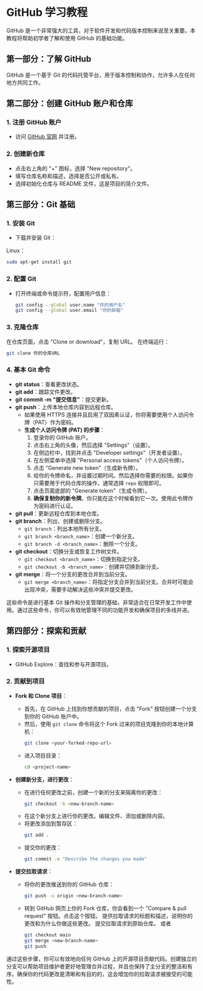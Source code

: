 
# GitHub 学习教程

GitHub 是一个非常强大的工具，对于软件开发和代码版本控制来说至关重要。本教程将帮助初学者了解和使用 GitHub 的基础功能。

## 第一部分：了解 GitHub

GitHub 是一个基于 Git 的代码托管平台，用于版本控制和协作，允许多人在任何地方共同工作。

## 第二部分：创建 GitHub 账户和仓库

### 1. 注册 GitHub 账户
- 访问 [GitHub 官网](https://github.com) 并注册。

### 2. 创建新仓库
- 点击右上角的 "+" 图标，选择 "New repository"。
- 填写仓库名称和描述，选择是否公开或私有。
- 选择初始化仓库与 README 文件，这是项目的简介文件。

## 第三部分：Git 基础

### 1. 安装 Git
- 下载并安装 Git：

Linux：

```bash
sudo apt-get install git
```

### 2. 配置 Git
- 打开终端或命令提示符，配置用户信息：
  ```bash
  git config --global user.name "你的用户名"
  git config --global user.email "你的邮箱"
  ```
 ### 3. 克隆仓库
在仓库页面，点击 "Clone or download"，复制 URL。
在终端运行：
  ```bash
  git clone 你的仓库URL
  ```
 ### 4. 基本 Git 命令
- **git status**：查看更改状态。
- **git add**：跟踪文件更改。
- **git commit -m "提交信息"**：提交更新。
- **git push**：上传本地仓库内容到远程仓库。
  - 如果使用 HTTPS 连接并且启用了双因素认证，你将需要使用个人访问令牌（PAT）作为密码。
  - **生成个人访问令牌 (PAT) 的步骤**：
    1. 登录你的 GitHub 账户。
    2. 点击右上角的头像，然后选择 "Settings"（设置）。
    3. 在侧边栏中，找到并点击 "Developer settings"（开发者设置）。
    4. 在左侧菜单中选择 "Personal access tokens"（个人访问令牌）。
    5. 点击 "Generate new token"（生成新令牌）。
    6. 给你的令牌命名，并设置过期时间。然后选择你需要的权限。如果你只需要用于代码仓库的操作，通常选择 `repo` 权限即可。
    7. 点击页面底部的 "Generate token"（生成令牌）。
    8. **确保复制你的新令牌**。你只能在这个时候看到它一次。使用此令牌作为密码进行认证。
- **git pull**：更新远程仓库到本地仓库。
- **git branch**：列出、创建或删除分支。
  - `git branch`：列出本地所有分支。
  - `git branch <branch_name>`：创建一个新分支。
  - `git branch -d <branch_name>`：删除一个分支。
- **git checkout**：切换分支或恢复工作树文件。
  - `git checkout <branch_name>`：切换到指定分支。
  - `git checkout -b <branch_name>`：创建并切换到新分支。
- **git merge**：将一个分支的更改合并到当前分支。
  - `git merge <branch_name>`：将指定分支合并到当前分支。合并时可能会出现冲突，需要手动解决这些冲突并提交更改。

这些命令是进行基本 Git 操作和分支管理的基础，非常适合在日常开发工作中使用。通过这些命令，你可以有效地管理不同的功能开发和确保项目的多线并进。

## 第四部分：探索和贡献
### 1. 探索开源项目
- GitHub Explore：查找和参与开源项目。
### 2. 贡献到项目
- **Fork 和 Clone 项目**：
  - 首先，在 GitHub 上找到你想贡献的项目，点击 "Fork" 按钮创建一个分支到你的 GitHub 账户中。
  - 然后，使用 `git clone` 命令将这个 Fork 过来的项目克隆到你的本地计算机：
    ```bash
    git clone <your-forked-repo-url>
    ```
  - 进入项目目录：
    ```bash
    cd <project-name>
    ```

- **创建新分支，进行更改**：
  - 在进行任何更改之前，创建一个新的分支来隔离你的更改：
    ```bash
    git checkout -b <new-branch-name>
    ```
  - 在这个新分支上进行你的更改。编辑文件、添加或删除内容。
  - 将更改添加到暂存区：
    ```bash
    git add .
    ```
  - 提交你的更改：
    ```bash
    git commit -m "Describe the changes you made"
    ```

- **提交拉取请求**：
  - 将你的更改推送到你的 GitHub 仓库：
    ```bash
    git push -u origin <new-branch-name>
    ```
  - 转到 GitHub 网页上你的 Fork 仓库，你会看到一个 "Compare & pull request" 按钮。点击这个按钮。 提供拉取请求的标题和描述，说明你的更改和为什么你做这些更改。 提交拉取请求到原始仓库。 或者
    ```bash
    git checkout main
    git merge <new-branch-name>
    git push
    ```

通过这些步骤，你可以有效地向任何 GitHub 上的开源项目贡献代码。创建独立的分支可以帮助项目维护者更好地管理合并过程，并且也保持了主分支的整洁和有序。确保你的代码更改是清晰和有目的的，这会增加你的拉取请求被接受的可能性。
